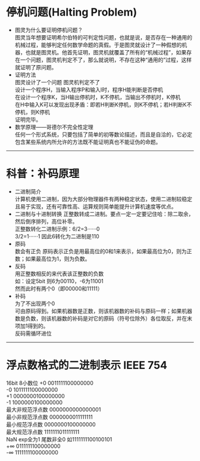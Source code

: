 # 停机问题(Halting Problem)  
* 图灵为什么要证明停机问题？  
图灵当年想要证明希尔伯特的可判定性问题，也就是说，是否存在一种通用的机械过程，能够判定任何数学命题的真假。于是图灵就设计了一种假想的机器，也就是图灵机。他首先证明，图灵机就覆盖了所有的“机械过程”，如果存在一个问题，图灵机判定不了，那么就说明，不存在这种“通用的”过程，这样就证明了原问题。  
* 证明方法  
图灵设计了一个问题 图灵机判定不了  
设计一个程序H，当输入程序P和输入I时，程序H能判断是否停机  
在设计一个程序K，当H输出停机时，K不停机，当输出不停机时，K停机  
在H中输入K可以发现出现矛盾：即若H判断K停机，则K不停机；若H判断K不停机，则K停机  
证明完毕。  
* 数学原理——哥德尔不完全性定理  
任何一个形式系统，只要包括了简单的初等数论描述，而且是自洽的，它必定包含某些系统内所允许的方法既不能证明真也不能证伪的命题。
***

# 科普：补码原理  
* 二进制简介   
计算机使用二进制，因为大部分物理器件有两种稳定状态，使用二进制较稳定且易于实现，还有可靠性高、运算规则简单能提升计算机速度等优点。  
* 二进制与十进制转换
正整数转成二进制。要点一定一定要记住哈：除二取余，然后倒序排列，高位补零。   
正整数转化二进制示例：6/2=3······0  
                    3/2=1······1  因此6转化为二进制是110  
* 原码  
数会有正负 原码表示正负是用最高位的0和1来表示，如果最高位为0，则为正数；如果最高位为1，则为负数。  
* 反码  
用正整数相反的来代表该正整数的负数  
如：设定5bit     则6为00110，-6为11001  
然而此时有两个0（即00000和11111）  
* 补码  
为了不出现两个0  
可由原码得到。如果机器数是正数，则该机器数的补码与原码一样；如果机器数是负数，则该机器数的补码是对它的原码（符号位除外）各位取反，并在末项加1得到的。  
反码需循环进位  
***

# 浮点数格式的二进制表示     IEEE 754  
16bit 8小数位
+0    0011111100000000  
-0    1011111100000000  
+1    0000000100000000  
-1    1000000100000000  
最大非规范浮点数  0000000000000001  
最小非规范浮点数  0000000011111111  
最小规范浮点数    0000000100000000  
最大规范浮点数    1111111011111111  
NaN  exp全为1   尾数非全0    如1111111100100101  
+∞  0111111100000000  
-∞  1111111100000000



                 
